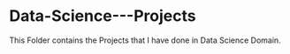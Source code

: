 # Data-Science---Projects
This Folder contains the Projects that I have done in Data Science Domain.
